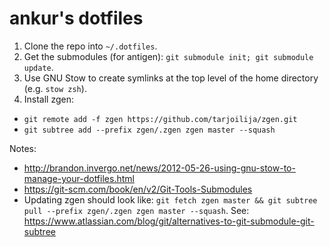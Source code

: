 # ankur's dotfiles

1. Clone the repo into `~/.dotfiles`.
2. Get the submodules (for antigen): `git submodule init; git submodule update`.
3. Use GNU Stow to create symlinks at the top level of the home directory (e.g.
   `stow zsh`).
4. Install zgen:
  - `git remote add -f zgen https://github.com/tarjoilija/zgen.git`
  - `git subtree add --prefix zgen/.zgen zgen master --squash`

Notes:
* http://brandon.invergo.net/news/2012-05-26-using-gnu-stow-to-manage-your-dotfiles.html
* https://git-scm.com/book/en/v2/Git-Tools-Submodules
* Updating zgen should look like: `git fetch zgen master && git subtree pull --prefix zgen/.zgen zgen master --squash`. See: https://www.atlassian.com/blog/git/alternatives-to-git-submodule-git-subtree


